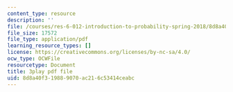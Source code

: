 ```yaml
---
content_type: resource
description: ''
file: /courses/res-6-012-introduction-to-probability-spring-2018/8d8a40f319889070ac216c53414ceabc_iBqEF1cB7nE.pdf
file_size: 17572
file_type: application/pdf
learning_resource_types: []
license: https://creativecommons.org/licenses/by-nc-sa/4.0/
ocw_type: OCWFile
resourcetype: Document
title: 3play pdf file
uid: 8d8a40f3-1988-9070-ac21-6c53414ceabc
---
```

